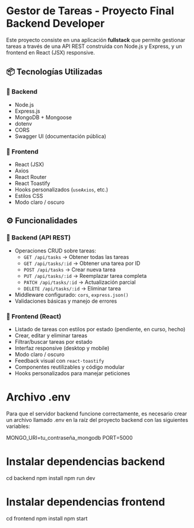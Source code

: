 # Gestor de Tareas - Proyecto Final Backend Developer

Este proyecto consiste en una aplicación **fullstack** que permite gestionar tareas a través de una API REST construida con Node.js y Express, y un frontend en React (JSX) responsive.

## 📦 Tecnologías Utilizadas

### 🔧 Backend
- Node.js
- Express.js
- MongoDB + Mongoose
- dotenv
- CORS
- Swagger UI (documentación pública)

### 🎨 Frontend
- React (JSX)
- Axios
- React Router
- React Toastify
- Hooks personalizados (`useAxios`, etc.)
- Estilos CSS
- Modo claro / oscuro

## ⚙️ Funcionalidades

### 🔹 Backend (API REST)
- Operaciones CRUD sobre tareas:
  - `GET /api/tasks` → Obtener todas las tareas
  - `GET /api/tasks/:id` → Obtener una tarea por ID
  - `POST /api/tasks` → Crear nueva tarea
  - `PUT /api/tasks/:id` → Reemplazar tarea completa
  - `PATCH /api/tasks/:id` → Actualización parcial
  - `DELETE /api/tasks/:id` → Eliminar tarea
- Middleware configurado: `cors`, `express.json()`
- Validaciones básicas y manejo de errores

### 🔹 Frontend (React)
- Listado de tareas con estilos por estado (pendiente, en curso, hecho)
- Crear, editar y eliminar tareas
- Filtrar/buscar tareas por estado
- Interfaz responsive (desktop y mobile)
- Modo claro / oscuro
- Feedback visual con `react-toastify`
- Componentes reutilizables y código modular
- Hooks personalizados para manejar peticiones

# Archivo .env
Para que el servidor backend funcione correctamente, es necesario crear un archivo llamado .env en la raíz del proyecto backend con las siguientes variables:

MONGO_URI=tu_contraseña_mongodb
PORT=5000


# Instalar dependencias backend
cd backend
npm install
npm run dev

# Instalar dependencias frontend
cd frontend
npm install
npm start
